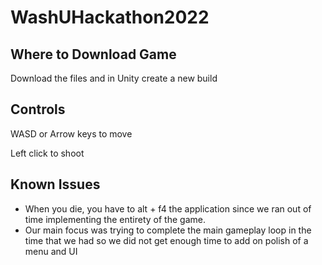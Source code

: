 # WashUHackathon2022

## Where to Download Game
Download the files and in Unity create a new build

## Controls
WASD or Arrow keys to move

Left click to shoot


## Known Issues
- When you die, you have to alt + f4 the application since we ran out of time implementing the entirety of the game.
- Our main focus was trying to complete the main gameplay loop in the time that we had so we did not get enough time to add on polish of a menu and UI
